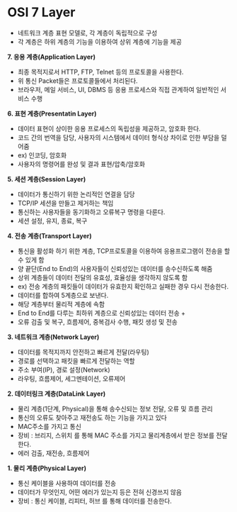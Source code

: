 # OSI 7 Layer
- 네트워크 계층 표현 모델로, 각 계층이 독립적으로 구성
- 각 계층은 하위 계층의 기능을 이용하여 상위 계층에 기능을 제공

**7. 응용 계층(Application Layer)**
- 최종 목적지로서 HTTP, FTP, Telnet 등의 프로토콜을 사용한다.
- 위 통신 Packet들은 프로토콜들에서 처리된다.
- 브라우저, 메일 서비스, UI, DBMS 등 응용 프로세스와 직접 관계하여 일반적인 서비스 수행

**6. 표현 계층(Presentatin Layer)**
- 데이터 표현이 상이한 응용 프로세스의 독립성을 제공하고, 암호화 한다.
- 코드 간의 번역을 담당, 사용자의 시스템에서 데이터 형식상 차이로 인한 부담을 덜어줌
- ex) 인코딩, 암호화
- 사용자의 명령어를 완성 및 결과 표현/압축/암호화

**5. 세션 계층(Session Layer)**
- 데이터가 통신하기 위한 논리적인 연결을 담당
- TCP/IP 세션을 만들고 제거하는 책임
- 통신하는 사용자들을 동기화하고 오류복구 명령을 다룬다.
- 세션 설정, 유지, 종료, 복구

**4. 전송 계층(Transport Layer)**
- 통신을 활성화 하기 위한 계층, TCP프로토콜을 이용하여 응용프로그램이 전송을 할수 있게 함
- 양 끝단(End to End)의 사용자들이 신뢰성있는 데이터를 송수신하도록 해줌
- 상위 계층들이 데이터 전달의 유효성, 효율성을 생각하지 않도록 함
- ex) 전송 계층의 패킷들이 데이터가 유효한지 확인하고 실패한 경우 다시 전송한다.
- 데이터를 합하여 5계층으로 보낸다.
- 해당 계층부터 물리적 계층에 속함
- End to End를 다루는 최하위 계층으로 신뢰성있는 데이터 전송 + 
- 오류 검출 및 복구, 흐름제어, 중복검사 수행, 패킷 생성 및 전송

**3. 네트워크 계층(Network Layer)**
- 데이터를 목적지까지 안전하고 빠르게 전달(라우팅)
- 경로를 선택하고 패킷을 빠르게 전달하는 역할
- 주소 부여(IP), 경로 설정(Network)
- 라우팅, 흐름제어, 세그멘테이션, 오류제어

**2. 데이터링크 계층(DataLink Layer)**
- 물리 계층(1단계, Physical)을 통해 송수신되는 정보 전달, 오류 및 흐름 관리
- 통신의 오류도 찾아주고 재전송도 하는 기능을 가지고 있다
- MAC주소를 가지고 통신
- 장비 : 브리지, 스위치 를 통해 MAC 주소를 가지고 물리계층에서 받은 정보를 전달한다.
- 에러 검출, 재전송, 흐름제어

**1. 물리 계층(Physical Layer)**
- 통신 케이블을 사용하여 데이터를 전송
- 데이터가 무엇인지, 어떤 에러가 있는지 등은 전혀 신경쓰지 않음
- 장비 : 통신 케이블, 리피터, 허브 를 통해 데이터를 전송한다.

